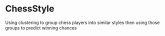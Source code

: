 # ChessStyle
Using clustering to group chess players into similar styles then using those groups to predict winning chances
